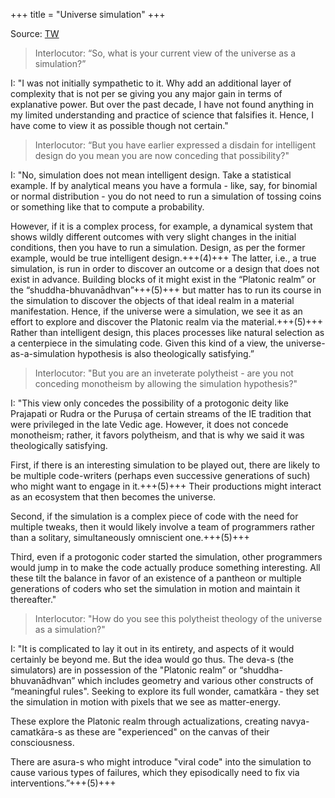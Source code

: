 +++
title = "Universe simulation"
+++

Source: [TW](https://twitter.com/blog_supplement/status/1752229964294844883)

> Interlocutor: “So, what is your current view of the universe as a simulation?” 

I: "I was not initially sympathetic to it. Why add an additional layer of complexity that is not per se giving you any major gain in terms of explanative power. But over the past decade, I have not found anything in my limited understanding and practice of science that falsifies it. Hence, I have come to view it as possible though not certain."

> Interlocutor: “But you have earlier expressed a disdain for intelligent design do you mean you are now conceding that possibility?"

I: "No, simulation does not mean intelligent design. Take a statistical example. If by analytical means you have a formula - like, say, for binomial or normal distribution - you do not need to run a simulation of tossing coins or something like that to compute a probability. 

However, if it is a complex process, for example, a dynamical system that shows wildly different outcomes with very slight changes in the initial conditions, then you have to run a simulation. Design, as per the former example, would be true intelligent design.+++(4)+++ The latter, i.e., a true simulation, is run in order to discover an outcome or a design that does not exist in advance. Building blocks of it might exist in the “Platonic realm” or the “shuddha-bhuvanādhvan”+++(5)+++ but matter has to run its course in the simulation to discover the objects of that ideal realm in a material manifestation. Hence, if the universe were a simulation, we see it as an effort to explore and discover the Platonic realm via the material.+++(5)+++ Rather than intelligent design, this places processes like natural selection as a centerpiece in the simulating code. Given this kind of a view, the universe-as-a-simulation hypothesis is also theologically satisfying.”

> Interlocutor: "But you are an inveterate polytheist - are you not conceding monotheism by allowing the simulation hypothesis?"

I: "This view only concedes the possibility of a protogonic deity like Prajapati or Rudra or the Purușa of certain streams of the IE tradition that were privileged in the late Vedic age. However, it does not concede monotheism; rather, it favors polytheism, and that is why we said it was theologically satisfying. 

First, if there is an interesting simulation to be played out, there are likely to be multiple code-writers (perhaps even successive generations of such) who might want to engage in it.+++(5)+++ Their productions might interact as an ecosystem that then becomes the universe. 

Second, if the simulation is a complex piece of code with the need for multiple tweaks, then it would likely involve a team of programmers rather than a solitary, simultaneously omniscient one.+++(5)+++ 

Third, even if a protogonic coder started the simulation, other programmers would jump in to make the code actually produce something interesting. All these tilt the balance in favor of an existence of a pantheon or multiple generations of coders who set the simulation in motion and maintain it thereafter."

> Interlocutor: "How do you see this polytheist theology of the universe as a simulation?"

I: "It is complicated to lay it out in its entirety, and aspects of it would certainly be beyond me. But the idea would go thus. The deva-s (the simulators) are in possession of the "Platonic realm” or “shuddha-bhuvanādhvan” which includes geometry and various other constructs of “meaningful rules". Seeking to explore its full wonder, camatkāra - they set the simulation in motion with pixels that we see as matter-energy. 

These explore the Platonic realm through actualizations, creating navya-camatkāra-s as these are "experienced" on the canvas of their consciousness. 

There are asura-s who might introduce "viral code" into the simulation to cause various types of failures, which they episodically need to fix via interventions.”+++(5)+++